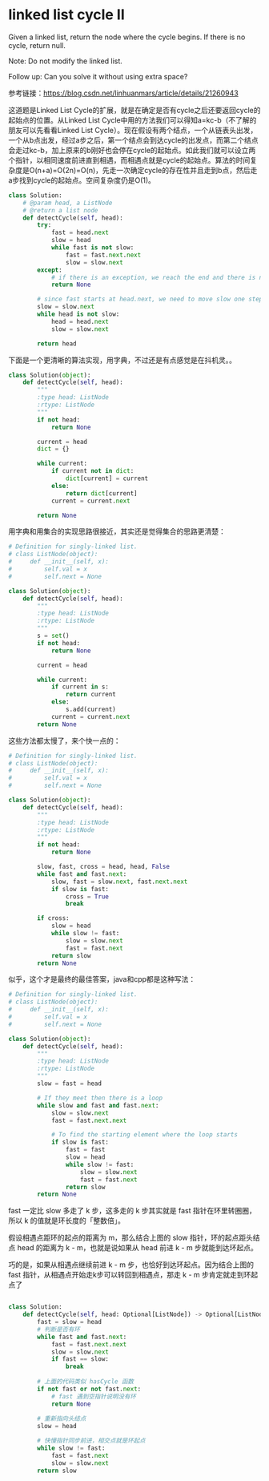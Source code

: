 # linked list cycle II

Given a linked list, return the node where the cycle begins. If there is no cycle, return null.

Note: Do not modify the linked list.

Follow up:
Can you solve it without using extra space?

参考链接：https://blog.csdn.net/linhuanmars/article/details/21260943

这道题是Linked List Cycle的扩展，就是在确定是否有cycle之后还要返回cycle的起始点的位置。从Linked List Cycle中用的方法我们可以得知a=kc-b（不了解的朋友可以先看看Linked List Cycle）。现在假设有两个结点，一个从链表头出发，一个从b点出发，经过a步之后，第一个结点会到达cycle的出发点，而第二个结点会走过kc-b，加上原来的b刚好也会停在cycle的起始点。如此我们就可以设立两个指针，以相同速度前进直到相遇，而相遇点就是cycle的起始点。算法的时间复杂度是O(n+a)=O(2n)=O(n)，先走一次确定cycle的存在性并且走到b点，然后走a步找到cycle的起始点。空间复杂度仍是O(1)。

```python
class Solution:
    # @param head, a ListNode
    # @return a list node
    def detectCycle(self, head):
        try:
            fast = head.next
            slow = head
            while fast is not slow:
                fast = fast.next.next
                slow = slow.next
        except:
            # if there is an exception, we reach the end and there is no cycle
            return None

        # since fast starts at head.next, we need to move slow one step forward
        slow = slow.next
        while head is not slow:
            head = head.next
            slow = slow.next

        return head
```

下面是一个更清晰的算法实现，用字典，不过还是有点感觉是在抖机灵。。

```python
class Solution(object):
    def detectCycle(self, head):
        """
        :type head: ListNode
        :rtype: ListNode
        """
        if not head:
            return None

        current = head
        dict = {}

        while current:
            if current not in dict:
                dict[current] = current
            else:
                return dict[current]
            current = current.next

        return None
```

用字典和用集合的实现思路很接近，其实还是觉得集合的思路更清楚：

```python
# Definition for singly-linked list.
# class ListNode(object):
#     def __init__(self, x):
#         self.val = x
#         self.next = None

class Solution(object):
    def detectCycle(self, head):
        """
        :type head: ListNode
        :rtype: ListNode
        """
        s = set()
        if not head:
            return None

        current = head

        while current:
            if current in s:
                return current
            else:
                s.add(current)
            current = current.next
        return None
```

这些方法都太慢了，来个快一点的：

```python
# Definition for singly-linked list.
# class ListNode(object):
#     def __init__(self, x):
#         self.val = x
#         self.next = None

class Solution(object):
    def detectCycle(self, head):
        """
        :type head: ListNode
        :rtype: ListNode
        """
        if not head:
            return None

        slow, fast, cross = head, head, False
        while fast and fast.next:
            slow, fast = slow.next, fast.next.next
            if slow is fast:
                cross = True
                break

        if cross:
            slow = head
            while slow != fast:
                slow = slow.next
                fast = fast.next
            return slow
        return None
```

似乎，这个才是最终的最佳答案，java和cpp都是这种写法：

```python
# Definition for singly-linked list.
# class ListNode(object):
#     def __init__(self, x):
#         self.val = x
#         self.next = None

class Solution(object):
    def detectCycle(self, head):
        """
        :type head: ListNode
        :rtype: ListNode
        """
        slow = fast = head

        # If they meet then there is a loop
        while slow and fast and fast.next:
            slow = slow.next
            fast = fast.next.next

            # To find the starting element where the loop starts
            if slow is fast:
                fast = fast
                slow = head
                while slow != fast:
                    slow = slow.next
                    fast = fast.next
                return slow
        return None
```

fast 一定比 slow 多走了 k 步，这多走的 k 步其实就是 fast 指针在环里转圈圈，所以 k 的值就是环长度的「整数倍」。

假设相遇点距环的起点的距离为 m，那么结合上图的 slow 指针，环的起点距头结点 head 的距离为 k - m，也就是说如果从 head 前进 k - m 步就能到达环起点。

巧的是，如果从相遇点继续前进 k - m 步，也恰好到达环起点。因为结合上图的 fast 指针，从相遇点开始走k步可以转回到相遇点，那走 k - m 步肯定就走到环起点了

```python

class Solution:
    def detectCycle(self, head: Optional[ListNode]) -> Optional[ListNode]:
        fast = slow = head
        # 判断是否有环
        while fast and fast.next:
            fast = fast.next.next
            slow = slow.next
            if fast == slow:
                break
        
        # 上面的代码类似 hasCycle 函数
        if not fast or not fast.next:
            # fast 遇到空指针说明没有环
            return None
        
        # 重新指向头结点
        slow = head 

        # 快慢指针同步前进，相交点就是环起点
        while slow != fast:
            fast = fast.next
            slow = slow.next
        return slow
```
